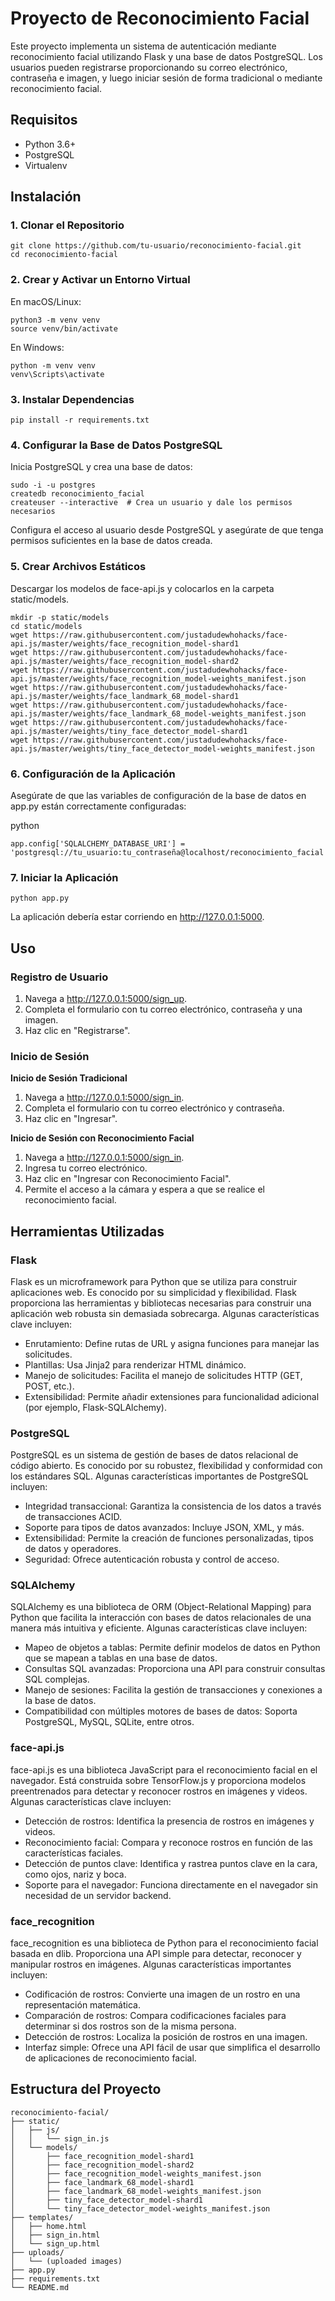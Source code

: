 # Proyecto de Reconocimiento Facial

Este proyecto implementa un sistema de autenticación mediante reconocimiento facial utilizando Flask y una base de datos PostgreSQL. Los usuarios pueden registrarse proporcionando su correo electrónico, contraseña e imagen, y luego iniciar sesión de forma tradicional o mediante reconocimiento facial.

## Requisitos

- Python 3.6+
- PostgreSQL
- Virtualenv

## Instalación

### 1. Clonar el Repositorio

```
git clone https://github.com/tu-usuario/reconocimiento-facial.git
cd reconocimiento-facial
```
### 2. Crear y Activar un Entorno Virtual
En macOS/Linux:

```
python3 -m venv venv
source venv/bin/activate
```
En Windows:

```
python -m venv venv
venv\Scripts\activate
```
### 3. Instalar Dependencias

```
pip install -r requirements.txt
```

### 4. Configurar la Base de Datos PostgreSQL
Inicia PostgreSQL y crea una base de datos:

```
sudo -i -u postgres
createdb reconocimiento_facial
createuser --interactive  # Crea un usuario y dale los permisos necesarios
```
Configura el acceso al usuario desde PostgreSQL y asegúrate de que tenga permisos suficientes en la base de datos creada.

### 5. Crear Archivos Estáticos
Descargar los modelos de face-api.js y colocarlos en la carpeta static/models.

```
mkdir -p static/models
cd static/models
wget https://raw.githubusercontent.com/justadudewhohacks/face-api.js/master/weights/face_recognition_model-shard1
wget https://raw.githubusercontent.com/justadudewhohacks/face-api.js/master/weights/face_recognition_model-shard2
wget https://raw.githubusercontent.com/justadudewhohacks/face-api.js/master/weights/face_recognition_model-weights_manifest.json
wget https://raw.githubusercontent.com/justadudewhohacks/face-api.js/master/weights/face_landmark_68_model-shard1
wget https://raw.githubusercontent.com/justadudewhohacks/face-api.js/master/weights/face_landmark_68_model-weights_manifest.json
wget https://raw.githubusercontent.com/justadudewhohacks/face-api.js/master/weights/tiny_face_detector_model-shard1
wget https://raw.githubusercontent.com/justadudewhohacks/face-api.js/master/weights/tiny_face_detector_model-weights_manifest.json
```
### 6. Configuración de la Aplicación
Asegúrate de que las variables de configuración de la base de datos en app.py están correctamente configuradas:

python
```
app.config['SQLALCHEMY_DATABASE_URI'] = 'postgresql://tu_usuario:tu_contraseña@localhost/reconocimiento_facial'
```
### 7. Iniciar la Aplicación

```
python app.py
```
La aplicación debería estar corriendo en http://127.0.0.1:5000.

## Uso
### Registro de Usuario
1. Navega a http://127.0.0.1:5000/sign_up.
2. Completa el formulario con tu correo electrónico, contraseña y una imagen.
3. Haz clic en "Registrarse".
### Inicio de Sesión

**Inicio de Sesión Tradicional**
1. Navega a http://127.0.0.1:5000/sign_in.
2. Completa el formulario con tu correo electrónico y contraseña.
3. Haz clic en "Ingresar".

**Inicio de Sesión con Reconocimiento Facial**
1. Navega a http://127.0.0.1:5000/sign_in.
2. Ingresa tu correo electrónico.
3. Haz clic en "Ingresar con Reconocimiento Facial".
4. Permite el acceso a la cámara y espera a que se realice el reconocimiento facial.
## Herramientas Utilizadas
### Flask
Flask es un microframework para Python que se utiliza para construir aplicaciones web. Es conocido por su simplicidad y flexibilidad. Flask proporciona las herramientas y bibliotecas necesarias para construir una aplicación web robusta sin demasiada sobrecarga. Algunas características clave incluyen:

- Enrutamiento: Define rutas de URL y asigna funciones para manejar las solicitudes.
- Plantillas: Usa Jinja2 para renderizar HTML dinámico.
- Manejo de solicitudes: Facilita el manejo de solicitudes HTTP (GET, POST, etc.).
- Extensibilidad: Permite añadir extensiones para funcionalidad adicional (por ejemplo, Flask-SQLAlchemy).
### PostgreSQL
PostgreSQL es un sistema de gestión de bases de datos relacional de código abierto. Es conocido por su robustez, flexibilidad y conformidad con los estándares SQL. Algunas características importantes de PostgreSQL incluyen:

- Integridad transaccional: Garantiza la consistencia de los datos a través de transacciones ACID.
- Soporte para tipos de datos avanzados: Incluye JSON, XML, y más.
- Extensibilidad: Permite la creación de funciones personalizadas, tipos de datos y operadores.
- Seguridad: Ofrece autenticación robusta y control de acceso.
### SQLAlchemy
SQLAlchemy es una biblioteca de ORM (Object-Relational Mapping) para Python que facilita la interacción con bases de datos relacionales de una manera más intuitiva y eficiente. Algunas características clave incluyen:

- Mapeo de objetos a tablas: Permite definir modelos de datos en Python que se mapean a tablas en una base de datos.
- Consultas SQL avanzadas: Proporciona una API para construir consultas SQL complejas.
- Manejo de sesiones: Facilita la gestión de transacciones y conexiones a la base de datos.
- Compatibilidad con múltiples motores de bases de datos: Soporta PostgreSQL, MySQL, SQLite, entre otros.
### face-api.js
face-api.js es una biblioteca JavaScript para el reconocimiento facial en el navegador. Está construida sobre TensorFlow.js y proporciona modelos preentrenados para detectar y reconocer rostros en imágenes y videos. Algunas características clave incluyen:

- Detección de rostros: Identifica la presencia de rostros en imágenes y videos.
- Reconocimiento facial: Compara y reconoce rostros en función de las características faciales.
- Detección de puntos clave: Identifica y rastrea puntos clave en la cara, como ojos, nariz y boca.
- Soporte para el navegador: Funciona directamente en el navegador sin necesidad de un servidor backend.
### face_recognition
face_recognition es una biblioteca de Python para el reconocimiento facial basada en dlib. Proporciona una API simple para detectar, reconocer y manipular rostros en imágenes. Algunas características importantes incluyen:

- Codificación de rostros: Convierte una imagen de un rostro en una representación matemática.
- Comparación de rostros: Compara codificaciones faciales para determinar si dos rostros son de la misma persona.
- Detección de rostros: Localiza la posición de rostros en una imagen.
- Interfaz simple: Ofrece una API fácil de usar que simplifica el desarrollo de aplicaciones de reconocimiento facial.
## Estructura del Proyecto
```
reconocimiento-facial/
├── static/
│   ├── js/
│   │   └── sign_in.js
│   └── models/
│       ├── face_recognition_model-shard1
│       ├── face_recognition_model-shard2
│       ├── face_recognition_model-weights_manifest.json
│       ├── face_landmark_68_model-shard1
│       ├── face_landmark_68_model-weights_manifest.json
│       ├── tiny_face_detector_model-shard1
│       └── tiny_face_detector_model-weights_manifest.json
├── templates/
│   ├── home.html
│   ├── sign_in.html
│   └── sign_up.html
├── uploads/
│   └── (uploaded images)
├── app.py
├── requirements.txt
└── README.md
